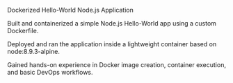 Dockerized Hello-World Node.js Application

Built and containerized a simple Node.js Hello-World app using a custom Dockerfile.

Deployed and ran the application inside a lightweight container based on node:8.9.3-alpine.

Gained hands-on experience in Docker image creation, container execution, and basic DevOps workflows.
